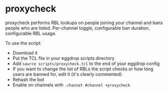 proxycheck
==========

proxycheck performs RBL lookups on people joining your channel and bans people who are listed. Per-channel toggle, configurable ban duration, configurable RBL usage.

To use the script:

* Download it
* Put the TCL file in your eggdrop scripts directory
* Add `source scripts/proxycheck.tcl` to the end of your eggdrop config
* If you want to change the list of RBLs the script checks or how long users are banned for, edit it (it's clearly commented)
* Rehash the bot
* Enable on channels with `.chanset #channel +proxycheck`
